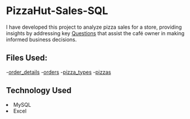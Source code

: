 # PizzaHut-Sales-SQL
I have developed this project to analyze pizza sales for a store, providing insights by addressing key <a href="https://github.com/HemangTaori/PizzaHut-Sales-SQL/blob/main/Questions.txt">Questions</a> that assist the café owner in making informed business decisions.

## Files Used:
-<a href="https://github.com/HemangTaori/PizzaHut-Sales-SQL/blob/main/order_details.csv">order_details</a>
-<a href="https://github.com/HemangTaori/PizzaHut-Sales-SQL/blob/main/orders.csv">orders</a>
-<a href="https://github.com/HemangTaori/PizzaHut-Sales-SQL/blob/main/pizza_types.csv">pizza_types</a>
-<a href="https://github.com/HemangTaori/PizzaHut-Sales-SQL/blob/main/pizzas.csv">pizzas</a>

## Technology Used
<li> MySQL</li>
<li> Excel</li>
